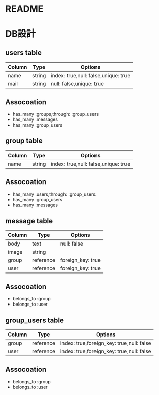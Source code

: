 # README

# DB設計

## users table
|Column|Type|Options|
|-------|----|-------|
|name|string|index: true,null: false,unique: true|
|mail|string|null: false,unique: true|

## Assocoation
- has_many :groups,through: :group_users
- has_many :messages
- has_many :group_users


## group table
|Column|Type|Options|
|-------|----|-------|
|name|string|index: true,null: false,unique: true|

## Assocoation
- has_many :users,through: :group_users
- has_many :group_users
- has_many :messages


## message table
|Column|Type|Options|
|-------|----|-------|
|body|text|null: false|
|image|string||
|group|reference|foreign_key: true|
|user|reference|foreign_key: true|

## Assocoation
- belongs_to :group
- belongs_to :user


## group_users table
|Column|Type|Options|
|-------|----|-------|
|group|reference|index: true,foreign_key: true,null: false|
|user|reference|index: true,foreign_key: true,null: false|

## Assocoation
- belongs_to :group
- belongs_to :user

